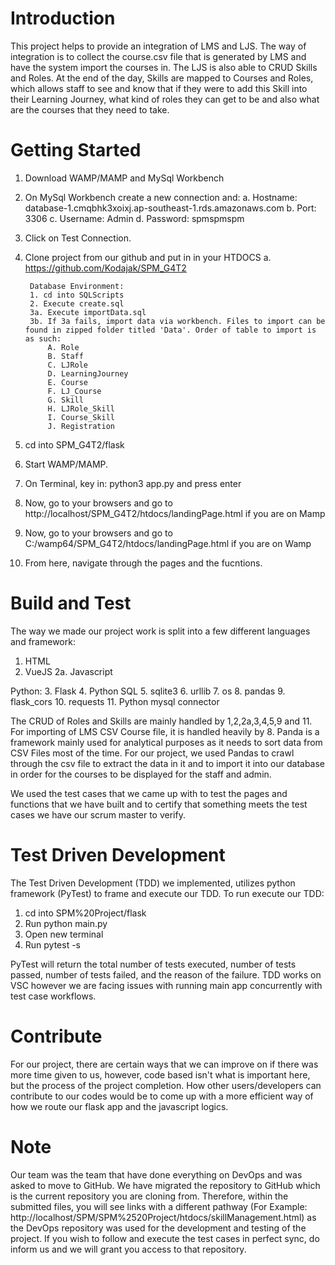 # Introduction 
This project helps to provide an integration of LMS and LJS. The way of integration is to collect the course.csv file that is generated by LMS and have the system import the courses in. The LJS is also able to CRUD Skills and Roles. At the end of the day, Skills are mapped to Courses and Roles, which allows staff to see and know that if they were to add this Skill into their Learning Journey, what kind of roles they can get to be and also what are the courses that they need to take.

# Getting Started
1. Download WAMP/MAMP and MySql Workbench
2. On MySql Workbench create a new connection and:
    a. Hostname: database-1.cmqbhk3xoixj.ap-southeast-1.rds.amazonaws.com
    b. Port: 3306
    c. Username: Admin
    d. Password: spmspmspm
3. Click on Test Connection.
4. Clone project from our github and put in in your HTDOCS
    a. https://github.com/Kodajak/SPM_G4T2

        Database Environment:
        1. cd into SQLScripts
        2. Execute create.sql
        3a. Execute importData.sql
        3b. If 3a fails, import data via workbench. Files to import can be found in zipped folder titled 'Data'. Order of table to import is as such:
            A. Role 
            B. Staff
            C. LJRole
            D. LearningJourney
            E. Course
            F. LJ_Course
            G. Skill
            H. LJRole_Skill
            I. Course_Skill
            J. Registration

5. cd into SPM_G4T2/flask
6. Start WAMP/MAMP.
7. On Terminal, key in: python3 app.py and press enter
8. Now, go to your browsers and go to http://localhost/SPM_G4T2/htdocs/landingPage.html
 if you are on Mamp
9. Now, go to your browsers and go to C:/wamp64/SPM_G4T2/htdocs/landingPage.html if you are on Wamp
10. From here, navigate through the pages and the fucntions.

# Build and Test
The way we made our project work is split into a few different languages and framework:
1. HTML
2. VueJS 
2a. Javascript

Python:
3. Flask
4. Python SQL
5. sqlite3
6. urllib
7. os
8. pandas
9. flask_cors
10. requests
11. Python mysql connector 

The CRUD of Roles and Skills are mainly handled by 1,2,2a,3,4,5,9 and 11.
For importing of LMS CSV Course file, it is handled heavily by 8.
Panda is a framework mainly used for analytical purposes as it needs to sort data from CSV Files most of the time.
For our project, we used Pandas to crawl through the csv file to extract the data in it and to import it into our database in order for the courses to be displayed for the staff and admin.

We used the test cases that we came up with to test the pages and functions that we have built and to certify that something meets the test cases we have our scrum master to verify.

# Test Driven Development
The Test Driven Development (TDD) we implemented, utilizes python framework (PyTest) to frame and execute our TDD. To run execute our TDD: 

1. cd into SPM%20Project/flask
2. Run python main.py
3. Open new terminal
4. Run pytest -s

PyTest will return the total number of tests executed, number of tests passed, number of tests failed, and the reason of the failure. TDD works on VSC however we are facing issues with running main app concurrently with test case workflows.

# Contribute
For our project, there are certain ways that we can improve on if there was more time given to us, however, code based isn't what is important here, but the process of the project completion.
How other users/developers can contribute to our codes would be to come up with a more efficient way of how we route our flask app and the javascript logics.

# Note
Our team was the team that have done everything on DevOps and was asked to move to GitHub. We have migrated the repository to GitHub which is the current repository you are cloning from. Therefore, within the submitted files, you will see links with a different pathway (For Example: http://localhost/SPM/SPM%2520Project/htdocs/skillManagement.html) as the DevOps repository was used for the development and testing of the project. If you wish to follow and execute the test cases in perfect sync, do inform us and we will grant you access to that repository.